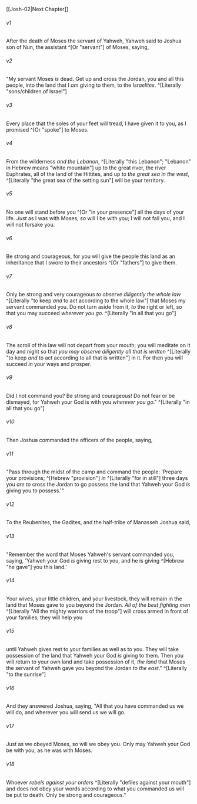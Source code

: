﻿---
aliases:
  - Joshua 1
---

[[Josh-02|Next Chapter]]

###### v1
After the death of Moses the servant of Yahweh, Yahweh said to Joshua son of Nun, the assistant ^[Or "servant"] of Moses, saying,

###### v2
"My servant Moses _is_ dead. Get up and cross the Jordan, you and all this people, into the land that I _am_ giving to them, to the _Israelites_. ^[Literally "sons/children of Israel"]

###### v3
Every place that the soles of your feet will tread, I have given it to you, as I promised ^[Or "spoke"] to Moses.

###### v4
From the wilderness _and the Lebanon_, ^[Literally "this Lebanon"; "Lebanon" in Hebrew means "white mountain"] up to the great river, the river Euphrates, all of the land of the Hittites, and up to _the great sea in the west_, ^[Literally "the great sea of the setting sun"] will be your territory.

###### v5
No one will stand before you ^[Or "in your presence"] all the days of your life. _Just_ as I was with Moses, _so_ will I be with you; I will not fail you, and I will not forsake you.

###### v6
Be strong and courageous, for you will give the people this land as an inheritance that I swore to their ancestors ^[Or "fathers"] to give them.

###### v7
Only be strong and very courageous _to observe diligently the whole law_ ^[Literally "to keep _and_ to act according to the whole law"] that Moses my servant commanded you. Do not turn aside from it, _to_ the right or left, so that you may succeed _wherever you go_. ^[Literally "in all that you go"]

###### v8
The scroll of this law will not depart from your mouth; you will meditate on it day and night so that _you may observe diligently all that is written_ ^[Literally "to keep _and_ to act according to all that is written"] in it. For then you will succeed _in_ your ways and prosper.

###### v9
Did I not command you? Be strong and courageous! Do not fear or be dismayed, for Yahweh your God is with you _wherever you go_." ^[Literally "in all that you go"]

###### v10
Then Joshua commanded the officers of the people, saying,

###### v11
"Pass through the midst of the camp and command the people: 'Prepare your provisions; ^[Hebrew "provision"] _in_ ^[Literally "for in still"] three days you _are to_ cross the Jordan to go possess the land that Yahweh your God _is_ giving you to possess.'"

###### v12
To the Reubenites, the Gadites, and the half-tribe of Manasseh Joshua said,

###### v13
"Remember the word that Moses Yahweh's servant commanded you, saying, 'Yahweh your God _is_ giving rest to you, and he is giving ^[Hebrew "he gave"] you this land.'

###### v14
Your wives, your little children, and your livestock, they will remain in the land that Moses gave to you beyond the Jordan. _All of the best fighting men_ ^[Literally "All the mighty warriors of the troop"] will cross armed in front of your families; they will help you

###### v15
until Yahweh gives rest to your families as well as to you. They will take possession of the land that Yahweh your God _is_ giving to them. Then you will return to your own land and take possession of it, _the land_ that Moses the servant of Yahweh gave you beyond the Jordan _to the east_." ^[Literally "to the sunrise"]

###### v16
And they answered Joshua, saying, "All that you have commanded us we will do, and wherever you will send us we will go.

###### v17
Just as we obeyed Moses, so will we obey you. Only may Yahweh your God be with you, as he was with Moses.

###### v18
Whoever _rebels against your orders_ ^[Literally "defiles against your mouth"] and does not obey your words according to what you commanded us will be put to death. Only be strong and courageous."
